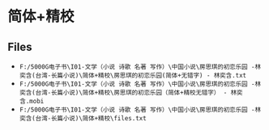 # 简体+精校

## Files

- `F:/5000G电子书\I01-文学（小说 诗歌 名著 写作）\中国小说\房思琪的初恋乐园 -林奕含(台湾-长篇小说)\简体+精校\房思琪的初恋乐园(简体+无错字) - 林奕含.txt`
- `F:/5000G电子书\I01-文学（小说 诗歌 名著 写作）\中国小说\房思琪的初恋乐园 -林奕含(台湾-长篇小说)\简体+精校\房思琪的初恋乐园（简体+精校无错字） - 林奕含.mobi`
- `F:/5000G电子书\I01-文学（小说 诗歌 名著 写作）\中国小说\房思琪的初恋乐园 -林奕含(台湾-长篇小说)\简体+精校\files.txt`

